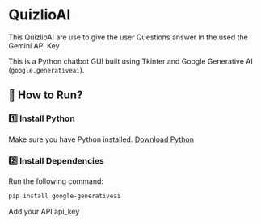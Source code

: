 # QuizlioAI
This QuizlioAI are use to give the user Questions answer in the used the Gemini API Key 

This is a Python chatbot GUI built using Tkinter and Google Generative AI (`google.generativeai`).

## 🚀 How to Run?

### 1️⃣ Install Python
Make sure you have Python installed. [Download Python](https://www.python.org/downloads/)

### 2️⃣ Install Dependencies
Run the following command:
```bash
pip install google-generativeai
```
Add your API api_key


